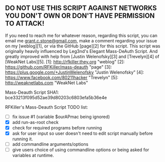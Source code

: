 DO NOT USE THIS SCRIPT AGAINST NETWORKS YOU DON'T OWN OR DON'T HAVE PERMISSION TO ATTACK!
-----------------------------------------------------------------------------------------

If you need to reach me for whatever reason, regarding this script, you can email me <grant.c.stone@gmail.com>, make a comment regarding your issue on my [weblog][1], or via the GitHub [page][2] for this script. This script was originally heavily influenced by Leg3nd's Elegant Mass-DeAuth Script. And greatly improved with help from [Justin Welenofsky][3] and [Trevelyn][4] of [WeakNet Labs][5].
[1]: http://rfkiller.they.org "weblog"
[2]: https://github.com/RFKiller/mass-deauth "page"
[3]: https://plus.google.com/+JustinWelenofsky "Justin Welenofsky"
[4]: https://www.facebook.com/80211hacker "Trevelyn"
[5]: http://weaknetlabs.com "WeakNet Labs"

Mass-Deauth Script SHA1: bce33213f095d52ae39d80203c6803efa5b36e4e

RFKiller's Mass-Deauth Script TODO list:
- [ ] fix issue #1 (variable $ourAPmac being ignored)
- [x] add run-as-root check
- [x] check for required programs before running
- [x] ask for user input so user doesn't need to edit script manually before running it.
- [ ] add commandline arguments/options
- [ ] give users choice of using commandline options or being asked for variables at runtime.
